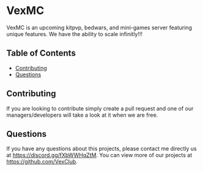 # VexMC
  VexMC is an upcoming kitpvp, bedwars, and mini-games server featuring unique features. We have the ability to scale infinitly!!!

  ## Table of Contents
  * [Contributing](#contributing)
  * [Questions](#questions)

  ## Contributing 
  If you are looking to contribute simply create a pull request and one of our managers/developers will take a look at it when we are free.

  ## Questions
  If you have any questions about this projects, please contact me directly us at https://discord.gg/fXbWWHqZtM. You can view more of our projects at https://github.com/VexClub.
